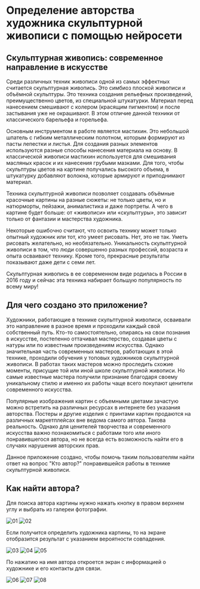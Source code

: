 # Определение авторства художника скульптурной живописи с помощью нейросети

## Скульптурная живопись: современное направление в искусстве

Среди различных техник живописи одной из самых эффектных считается скульптурная живопись. Это симбиоз плоской живописи и объёмной скульптуры. Это техника создания рельефных произведений, преимущественно цветов, из специальной штукатурки. Материал перед нанесением смешивают с колером (красящим пигментом) и после застывания уже не окрашивают. В этом отличие данной техники от классического барельефа и горельефа.

Основным инструментом в работе является мастихин. Это небольшой шпатель с гибким металлическим полотном, которым формируют из пасты лепестки и листья. Для создания разных элементов используются разные способы нанесения материала на основу. В классической живописи мастихин используется для смешивания масляных красок и их нанесения грубыми мазками. Для того, чтобы скульптуры цветов на картине получались высокого объема, в штукатурку добавляют волокна, которые армируют и приподнимают материал.

Техника скульптурной живописи позволяет создавать объёмные красочные картины на разные сюжеты: не только цветы, но и натюрморты, пейзажи, анималистика и даже портреты. А чего в картине будет больше: от «живописи» или «скульптуры», это зависит только от фантазии и мастерства художника.

Некоторые ошибочно считают, что освоить технику может только опытный художник или тот, кто умеет рисовать. Нет, это не так. Уметь рисовать желательно, но необязательно. Уникальность скульптурной живописи в том, что люди совершенно разных профессий, возраста и опыта осваивают технику. Кроме того, прекрасные результаты показывают даже дети с семи лет.

Скульптурная живопись в ее современном виде родилась в России в 2016 году и сейчас эта техника набирает большую популярность по всему миру!

## Для чего создано это приложение?

Художники, работающие в технике скульптурной живописи, осваивали это направление в разное время и проходили каждый свой собственный путь. Кто-то самостоятельно, опираясь на свои познания в искусстве, постепенно оттачивал мастерство, создавая цветы с натуры или по известным произведениям искусства. Однако значительная часть современных мастеров, работающих в этой технике, проходили обучения у топовых художников скульптурной живописи. В работах таких мастеров можно проследить схожие моменты, присущие той или иной школе скульптурной живописи. Но самые известные мастера получили признание благодаря своему уникальному стилю и именно их работы чаще всего покупают ценители современного искусства.

Популярные изображения картин с объемными цветами зачастую можно встретить на различных ресурсах в интернете без указания авторства. Постеры и другие изделия с принтами картин продаются на различных маркетплейсах вне ведома самого автора. Такова реальность. Однако для ценителей творчества и современного искусства важно познакомиться с работами того или иного понравившегося автора, но не всегда есть возможность найти его в случаях нарушения авторских прав.

Данное приложение создано, чтобы помочь таким пользователям найти ответ на вопрос "Кто автор?" понравившейся работы в технике скульптурной живописи.

## Как найти автора?

Для поиска автора картины нужно нажать кнопку в правом верхнем углу и выбрать из галереи фотографии.

![01](https://github.com/yuliyabegman/OtusWorks/tree/main/WIAApp/images/01.png)
![02](https://github.com/yuliyabegman/OtusWorks/tree/main/WIAApp/images/02.png)

Если получится определить художника картины, то на экране отобразится результат с указанием вероятности совпадения.

![03](https://github.com/yuliyabegman/OtusWorks/tree/main/WIAApp/images/03.png)
![04](https://github.com/yuliyabegman/OtusWorks/tree/main/WIAApp/images/04.png)
![05](https://github.com/yuliyabegman/OtusWorks/tree/main/WIAApp/images/05.png)

По нажатию на имя автора откроется экран с информацией о художнике и его контакты для связи.

![06](https://github.com/yuliyabegman/OtusWorks/tree/main/WIAApp/images/06.png)
![07](https://github.com/yuliyabegman/OtusWorks/tree/main/WIAApp/images/07.png)
![08](https://github.com/yuliyabegman/OtusWorks/tree/main/WIAApp/images/08.png)
